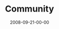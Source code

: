 ---
layout: message
category: message
series: "Core Strength"
title: "Community"
date: 2008-09-21-00-00
message_id: 520
audio: "http://s3.amazonaws.com/crossroads-media/message/audio/092008ServiceAudio.mp3"
audio-duration: "30:59"
program: "http://s3.amazonaws.com/crossroads-media/documents/0920_21Program.pdf"
notes-description: ""
notes: "http://s3.amazonaws.com/crossroads-media/documents/092008StudyNotes.pdf"
notes-title: "Core Strength&#58; Community (Study Notes)"
description: "Brian Tome discusses how being in community with others is another essential aspect of spiritual growth, another core 
discipline."
video: "http://s3.amazonaws.com/crossroads-media/message/video/092008Service.mp4"
video-duration: "30:59"
video-image: "http://s3.amazonaws.com/crossroads-media/images/092008ServiceStill.jpg"
explicit: false
---